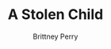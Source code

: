---
title: A Stolen Child
Layout: module

author: Brittney Perry
Reviewer: Mary Courtney

schedule: saturday early afternoon

description: A child is taken from in front of his parents. The father chases the group to a cave out of town. He has returned to try to find help in retrieving his child.
synopsis:   |
  A distraught father, Varyn Gilchek comes running into town. He can be heard calling for help from a far distance [ex. Please! You have to help me! Someone! They took him!]
  When stopped and after he recovers from his run, he tells who ever will listen that, ex. “Some people. They just snatched little Charlie right out from in front of our home!” He produces a smudged paper with a shepherd's crook [Tarrasch] symbol that was left in the wake of the kidnapping. If questioned thoroughly, and if pressed for a reason, the father will admit that he couldn't pay his tithe to the Bloody Fist, due to poverty, and assumes his son was taken in payment.
  He followed the kidnappers into the wilderness surrounding Stonewood and to a cave with a small entrance. After pausing for breath, he realized that he ran into a fight with no weapons and no backup. Reluctantly, he doubled back to town with the hope of gathering a party to help rescue his son. 
  The party will collect horses [start the travel for the mod at the NPC shack]. A good horse could cover this distance in about 25 minutes. Once travel is complete, the PCs will have arrived at the cave. Total time the child has been gone 4.5hrs+pc gathering time. While the father sought help, the child was killed. The child's body should be placed at the back of the cave, sitting on the floor, covered with a sheet. The body should be of a toddler sized child with the Tarrasch symbol painted on their forehead.
  The cave has a narrow entrance [two door stoppers to hold the door steady]. If possible, a low entrance should be created using a black plastic tarp covering the doorway, forcing the PCs to duck as low as a crouch. 
  When the PCs enter the cave, they are set upon by the Tarrasch Pawns, then the Bishop. The Bishop needs to flee when there is a likely chance of being beaten, such as few pawns left, etc.  Each Black Pawn will give a silver, each White Pawn a gold, the bishop multiple gold.
  If the Tarrasch win the fight, someone is marked by the Tarrasch in blood and the rest are left for dead/ or are stabilized/robbed/etc. When robbed, the Bishop will rob the PCs of their magic items and keep them on his person. 
  If the PCs are able to eliminate the Tarrasch in the cave, they still have lost the child.
  The child's father, if he survives, will be understandably upset and should act heartbroken, etc. He will remove the child's body from the cave and want to bury him.
number_of_cast_members: 
outcomes: 
  - The PCs go to the cave and lose to the Tarrasch Pawns and Bishop, they are left for dead or stabilized, robbed, and left in the cave. 
  - The PCs go to the cave and kill all the Tarrasch Pawns and find the child dead. They were able to protect the father and can help the father bury his child. 
  - The PCs beat the Tarrasch at the cave, but the father dies.
rumors: 
hook: Father comes into town, gets help to rescue his son
scenes: 
  - 
    oog: Cabin or cave like area.
    ig: A cave one hour away from the city by foot, 25 minutes by horse. 6.4 miles.
    flee_point: Out of sight of the door of the cabin
non_standard_effects: 
rules_clarifications: 
craftsman_information: 
transformations: 
running_notes: | 
  - Scene Discription: The enterence to the cave is narrow [door stop used to hold door]. Once inside, the cave opens up to a chamber the size of a cabin. The cave has the look of being used, there is blood smeared on the walls and bones littering the floor.
  - Order of importance in filling NPCs: Varyn Gilchek, Tarrasch Bishop, Tarrasch White Pawn-Leviathan, Tarrasch Black Pawn- Chaos Caster, Tarrasch Black Pawn- Fighter 
  - Varyn should be driven in finding his son, even to his own detriment
  - Varyn is a widower with a child from his deceased wife.
  - The Pawn's goal is to beat down the PCs. 
  - The Bishop will come in and rob the PCs of magic items, which will go into the Tarrasch cashe.

number_of_cast_members: 
  - 1 plus 4 or more -
  - 1-Varyn
  - 1+ Bishop
  - 1+ Leviathan
  - 1+ Fighter
  - 1+ Chaos Caster
Props:
  - Dead Child Body
  - Sheet to Cover Dead Body
  - Two Door Stops
  - Tarp to Cover Door
  - Staple Gun and Staples
  - smudged paper with Shepard's crook

---